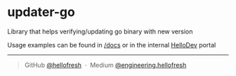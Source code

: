 # updater-go

Library that helps verifying/updating go binary with new version

Usage examples can be found in [/docs](https://github.com/hellofresh/updater-go/tree/master/docs/index.md) or in the internal [HelloDev](https://hellodev.hellofresh.io/project/go/docs) portal

---
> GitHub [@hellofresh](https://github.com/hellofresh) &nbsp;&middot;&nbsp;
> Medium [@engineering.hellofresh](https://engineering.hellofresh.com)
